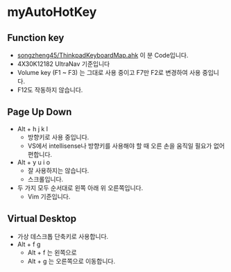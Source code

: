 # myAutoHotKey

## Function key
- [songzheng45/ThinkpadKeyboardMap.ahk](https://gist.github.com/songzheng45/db310cbcd7b7a6aae8f8fdd4e590de4c) 이 분 Code입니다.
- 4X30K12182  UltraNav 기준입니다
- Volume key (F1 ~ F3) 는 그대로 사용 중이고 F7만 F2로 변경하여 사용 중입니다.
- F12도 작동하지 않습니다.

## Page Up Down
- Alt + h j k l
    - 방향키로 사용 중입니다.
    - VS에서 intellisense나 방향키를 사용해야 할 때 오른 손을 움직일 필요가 없어 편합니다.
- Alt + y u i o
    - 잘 사용하지는 않습니다.
    - 스크롤입니다.
- 두 가지 모두 순서대로 왼쪽 아래 위 오른쪽입니다.
    - Vim 기준입니다.

## Virtual Desktop
- 가상 데스크톱 단축키로 사용합니다.
- Alt + f g
    - Alt + f 는 왼쪽으로
    - Alt + g 는 오른쪽으로 이동합니다.